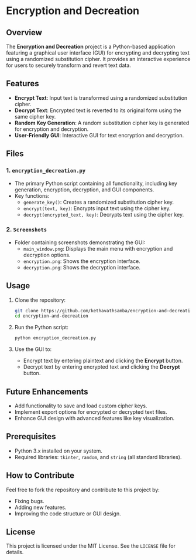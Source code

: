 # Encryption and Decreation

## Overview

The **Encryption and Decreation** project is a Python-based application featuring a graphical user interface (GUI) for encrypting and decrypting text using a randomized substitution cipher. It provides an interactive experience for users to securely transform and revert text data.

## Features

- **Encrypt Text**: Input text is transformed using a randomized substitution cipher.
- **Decrypt Text**: Encrypted text is reverted to its original form using the same cipher key.
- **Random Key Generation**: A random substitution cipher key is generated for encryption and decryption.
- **User-Friendly GUI**: Interactive GUI for text encryption and decryption.

## Files

### 1. `encryption_decreation.py`
- The primary Python script containing all functionality, including key generation, encryption, decryption, and GUI components.
- Key functions:
  - `generate_key()`: Creates a randomized substitution cipher key.
  - `encrypt(text, key)`: Encrypts input text using the cipher key.
  - `decrypt(encrypted_text, key)`: Decrypts text using the cipher key.

### 2. `Screenshots`
- Folder containing screenshots demonstrating the GUI:
  - `main_window.png`: Displays the main menu with encryption and decryption options.
  - `encryption.png`: Shows the encryption interface.
  - `decryption.png`: Shows the decryption interface.

## Usage

1. Clone the repository:
   ```bash
   git clone https://github.com/kethavathsamba/encryption-and-decreation.git
   cd encryption-and-decreation
   ```

2. Run the Python script:
   ```bash
   python encryption_decreation.py
   ```

3. Use the GUI to:
   - Encrypt text by entering plaintext and clicking the **Encrypt** button.
   - Decrypt text by entering encrypted text and clicking the **Decrypt** button.

## Future Enhancements

- Add functionality to save and load custom cipher keys.
- Implement export options for encrypted or decrypted text files.
- Enhance GUI design with advanced features like key visualization.

## Prerequisites

- Python 3.x installed on your system.
- Required libraries: `tkinter`, `random`, and `string` (all standard libraries).

## How to Contribute

Feel free to fork the repository and contribute to this project by:

- Fixing bugs.
- Adding new features.
- Improving the code structure or GUI design.

## License

This project is licensed under the MIT License. See the `LICENSE` file for details.

